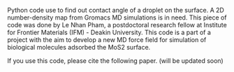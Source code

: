 Python code use to find out contact angle of a droplet on the surface. A 2D number-density map from Gromacs MD simulations is in need. This piece of code was done by Le Nhan Pham, a postdoctoral research fellow at Institute for Frontier Materials (IFM) - Deakin University. This code is a part of a project with the aim to develop a new MD force field for simulation of biological molecules adsorbed the MoS2 surface. 

If you use this code, please cite the following paper. (will be updated soon)
